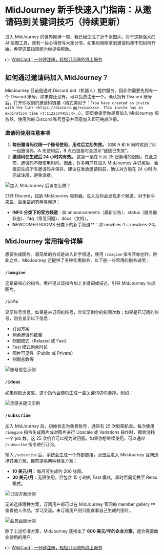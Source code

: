 # MidJourney 新手快速入门指南：从邀请码到关键词技巧（持续更新）

进入 MidJourney 的世界刚满一周，我已经生成了近千张图片。对于这款强大的 AI 绘图工具，我有一些心得想与大家分享。如果你刚刚拿到邀请码却不知如何开始，希望这篇指南能为你提供帮助。

👉 [WildCard | 一分钟注册，轻松订阅海外线上服务](https://bbtdd.com/WildCard)

## 如何通过邀请码加入 MidJourney？

MidJourney 目前是通过 Discord bot（机器人）提供服务，因此你需要先拥有一个 Discord 账号。如果你还没有，可以免费注册一个。确认拥有 Discord 账号后，打开你收到的邀请码链接（格式类似于：`「You have created an invite with the link <https://discord.gg/xxxxxxxx>. This invite has an expiration time <t:1122334455:R>.」`）。网页会提示你是否加入 MidJourney 服务器，使用你的 Discord 账号登录并同意加入即可完成注册。

### 邀请码使用注意事项

1. **每份邀请码仅限一个账号使用，用过后立刻失效。** 如果 A 和 B 同时收到了同一组邀请码，A 先使用后，B 点击链接时会提示“链接已失效”。
2. **邀请码在生成后 24 小时内有效。** 这是一条在 5 月 25 日新增的限制。在此之前，邀请码不限使用时间。因此，许多用户在加入 MidJourney 并订阅后，会提前生成所有邀请码并保存。建议在发放邀请码前，确认对方能在 24 小时内完成注册，避免浪费。

![加入 MidJourney 后该怎么做？](https://bbtdd.com/img/9837641831.webp)

打开 Discord，找到 MidJourney 服务器。进入后你会发现多个频道，对于新手来说，最重要的有两类频道：
- **INFO 分类下的官方频道**：如 announcements（最新公告）、status（服务器状态）、faq（常见问题）、docs（文档）。
- **N**EWCOMER ROOMS 分类下的新手频道**：如 newbies-1 ~ newbies-20。

## MidJourney 常用指令详解

想要生成图片，最简单的方式是进入新手频道，使用 `/imagine` 指令开始创作。除此之外，MidJourney 还提供了多种实用指令，以下是一些常用的指令说明：

### `/imagine`

这是最核心的指令。用户通过该指令加上关键词或描述，引导 MidJourney 生成图片。

### `/info`

显示账号信息。如果是未订阅的账号，会显示剩余的制图次数；如果是已订阅的账号，则会显示以下信息：
- 订阅方案
- 剩余邀请码数量
- 制图模式（Relaxed 或 Fast）
- Fast 模式剩余时长
- 图片可见性（Public 或 Private）
- 制图总数等

![账号信息示例](https://bbtdd.com/img/97396637.webp)

### `/ideas`

如果你缺乏灵感，这个指令会随机生成一些关键词供你选择。例如：

![灵感关键词示例](https://bbtdd.com/img/203066755298867.webp)

### `/subscribe`

加入 MidJourney 后，初始状态为免费账号，通常有 25 次制图机会。每次使用 `/imagine` 指令生成图片或对图片进行 Upscale 或 Variations 操作时，都会消耗一个 job 数。这 25 次机会可以视为试用版。如果你想继续使用，可以通过 `/subscribe` 指令进行订阅。

输入 `/subscribe` 后，系统会生成一个外部链接，点击后进入 MidJourney 官网选择订阅方案。目前提供两种标准方案：
- **10 美元/月**：每月可生成约 200 张图。
- **30 美元/月**：无限使用，但包含 15 小时的 Fast 模式，超时后需切换至 Relax 模式。

![订阅方案示例](https://bbtdd.com/img/0556342487.webp)

无论选择哪种方案，订阅用户都可以在 MidJourney 官网的 member gallery 中查看他人作品，学习交流。未订阅用户则只能查看自己生成的图片。

![会员画廊示例](https://bbtdd.com/img/5184334046932.webp)

除了上述标准方案，MidJourney 还推出了 **600 美元/年的企业方案**，适合需要商业使用的用户。

👉 [WildCard | 一分钟注册，轻松订阅海外线上服务](https://bbtdd.com/WildCard)